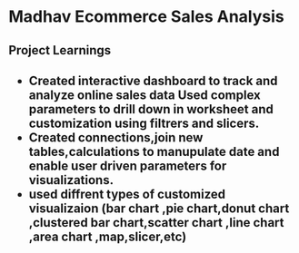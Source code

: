 <h1> Madhav Ecommerce Sales Analysis </h1>
<h2> Project Learnings <h2>

- Created interactive dashboard to track and analyze online sales data 
Used complex parameters to drill down in worksheet and customization using filtrers and slicers.
- Created connections,join new tables,calculations to manupulate date and enable user driven parameters for visualizations.
- used diffrent types of customized visualizaion (bar chart ,pie chart,donut chart ,clustered bar chart,scatter chart ,line chart ,area chart ,map,slicer,etc)